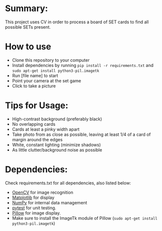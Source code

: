 # Summary:
This project uses CV in order to process a board of SET cards to find all
possible SETs present.

# How to use
- Clone this repository to your computer
- Install dependencies by running `pip install -r requirements.txt` and `sudo apt-get install python3-pil.imagetk`
- Run [file name] to start
- Point your camera at the set game
- Click to take a picture

# Tips for Usage:
- High-contrast background (preferably black)
- No overlapping cards
- Cards at least a pinky width apart
- Take photo from as close as possible, leaving at least 1/4 of a card of margin
around the edges
- White, constant lighting (minimize shadows)
- As little clutter/background noise as possible

# Dependencies:
Check requirements.txt for all dependencies, also listed below:
- [OpenCV](https://opencv.org/) for image recognition
- [Matplotlib](https://matplotlib.org/) for display
- [NumPy](https://numpy.org/) for internal data management
- [pytest](https://docs.pytest.org/en/7.3.x/contents.html) for unit testing. 
- [Pillow](https://pypi.org/project/Pillow/) for image display.
- Make sure to install the ImageTk module of Pillow (`sudo apt-get install python3-pil.imagetk`)